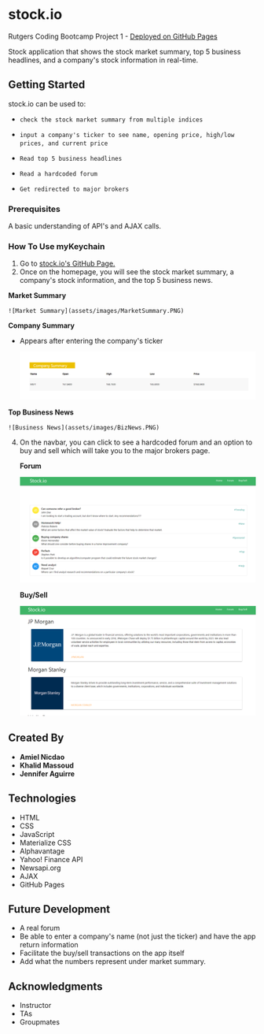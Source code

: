 # stock.io

Rutgers Coding Bootcamp Project 1 - [Deployed on GitHub Pages](https://amielnicdao.github.io/stock-price/)

Stock application that shows the stock market summary, top 5 business headlines, and a company's stock information in real-time. 

## Getting Started

stock.io can be used to:

  * `check the stock market summary from multiple indices`

  * `input a company's ticker to see name, opening price, high/low prices, and current price`

  * `Read top 5 business headlines`

  * `Read a hardcoded forum`

  * `Get redirected to major brokers`

### Prerequisites

A basic understanding of API's and AJAX calls.

### How To Use myKeychain

1. Go to [stock.io's GitHub Page.](https://amielnicdao.github.io/stock-price/)
2. Once on the homepage, you will see the stock market summary, a company's stock information, and the top 5 business news.

  **Market Summary**

    ![Market Summary](assets/images/MarketSummary.PNG)

  **Company Summary**
  * Appears after entering the company's ticker

    ![Company Summary](assets/images/CompanySummary.PNG)

  **Top Business News**

    ![Business News](assets/images/BizNews.PNG)

4. On the navbar, you can click to see a hardcoded forum and an option to buy and sell which will take you to the major brokers page.

    **Forum**

    ![Forum](assets/images/forum.PNG)

    **Buy/Sell**

    ![Buy/Sell](assets/images/buySell.PNG)

## Created By

* **Amiel Nicdao** 
* **Khalid Massoud**
* **Jennifer Aguirre**

## Technologies

* HTML
* CSS
* JavaScript
* Materialize CSS
* Alphavantage
* Yahoo! Finance API
* Newsapi.org
* AJAX
* GitHub Pages

## Future Development

* A real forum
* Be able to enter a company's name (not just the ticker) and have the app return information
* Facilitate the buy/sell transactions on the app itself
* Add what the numbers represent under market summary.

## Acknowledgments

* Instructor
* TAs
* Groupmates
